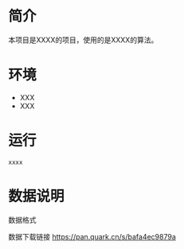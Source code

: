 # 简介
本项目是XXXX的项目，使用的是XXXX的算法。
# 环境
- XXX
- XXX
# 运行
```
xxxx
```
# 数据说明
数据格式

数据下载链接
https://pan.quark.cn/s/bafa4ec9879a
